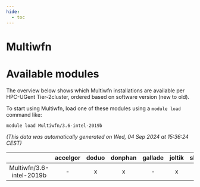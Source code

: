 ```yaml
---
hide:
  - toc
---
```


Multiwfn
========

# Available modules


The overview below shows which Multiwfn installations are available per HPC-UGent Tier-2cluster, ordered based on software version (new to old).

To start using Multiwfn, load one of these modules using a `module load` command like:

```shell
module load Multiwfn/3.6-intel-2019b
```

*(This data was automatically generated on Wed, 04 Sep 2024 at 15:36:24 CEST)*  

| |accelgor|doduo|donphan|gallade|joltik|shinx|skitty|
| :---: | :---: | :---: | :---: | :---: | :---: | :---: | :---: |
|Multiwfn/3.6-intel-2019b|-|x|x|-|x|-|x|
